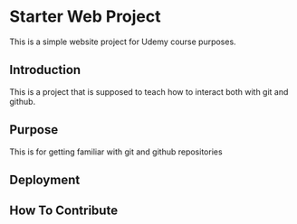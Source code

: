 # Starter Web Project
This is a simple website project for Udemy course purposes.

## Introduction
This is a project that is supposed to teach how to interact both with git and github.

## Purpose
This is for getting familiar with git and github repositories

## Deployment

## How To Contribute